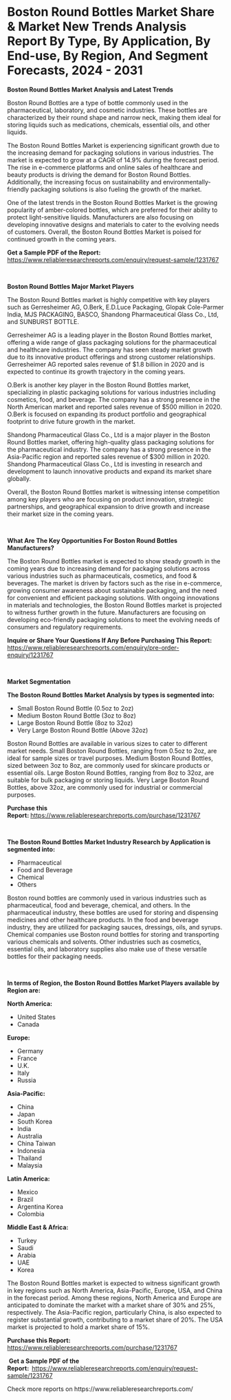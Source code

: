 <p><h1>Boston Round Bottles Market Share & Market New Trends Analysis Report By Type, By Application, By End-use, By Region, And Segment Forecasts, 2024 - 2031</h1></p><p><strong>Boston Round Bottles Market Analysis and Latest Trends</strong></p>
<p><p>Boston Round Bottles are a type of bottle commonly used in the pharmaceutical, laboratory, and cosmetic industries. These bottles are characterized by their round shape and narrow neck, making them ideal for storing liquids such as medications, chemicals, essential oils, and other liquids.</p><p>The Boston Round Bottles Market is experiencing significant growth due to the increasing demand for packaging solutions in various industries. The market is expected to grow at a CAGR of 14.9% during the forecast period. The rise in e-commerce platforms and online sales of healthcare and beauty products is driving the demand for Boston Round Bottles. Additionally, the increasing focus on sustainability and environmentally-friendly packaging solutions is also fueling the growth of the market.</p><p>One of the latest trends in the Boston Round Bottles Market is the growing popularity of amber-colored bottles, which are preferred for their ability to protect light-sensitive liquids. Manufacturers are also focusing on developing innovative designs and materials to cater to the evolving needs of customers. Overall, the Boston Round Bottles Market is poised for continued growth in the coming years.</p></p>
<p><strong>Get a Sample PDF of the Report:&nbsp;</strong> <a href="https://www.reliableresearchreports.com/enquiry/request-sample/1231767">https://www.reliableresearchreports.com/enquiry/request-sample/1231767</a></p>
<p>&nbsp;</p>
<p><strong>Boston Round Bottles Major Market Players</strong></p>
<p><p>The Boston Round Bottles market is highly competitive with key players such as Gerresheimer AG, O.Berk, E.D.Luce Packaging, Glopak Cole-Parmer India, MJS PACKAGING, BASCO, Shandong Pharmaceutical Glass Co., Ltd, and SUNBURST BOTTLE.</p><p>Gerresheimer AG is a leading player in the Boston Round Bottles market, offering a wide range of glass packaging solutions for the pharmaceutical and healthcare industries. The company has seen steady market growth due to its innovative product offerings and strong customer relationships. Gerresheimer AG reported sales revenue of $1.8 billion in 2020 and is expected to continue its growth trajectory in the coming years.</p><p>O.Berk is another key player in the Boston Round Bottles market, specializing in plastic packaging solutions for various industries including cosmetics, food, and beverage. The company has a strong presence in the North American market and reported sales revenue of $500 million in 2020. O.Berk is focused on expanding its product portfolio and geographical footprint to drive future growth in the market.</p><p>Shandong Pharmaceutical Glass Co., Ltd is a major player in the Boston Round Bottles market, offering high-quality glass packaging solutions for the pharmaceutical industry. The company has a strong presence in the Asia-Pacific region and reported sales revenue of $300 million in 2020. Shandong Pharmaceutical Glass Co., Ltd is investing in research and development to launch innovative products and expand its market share globally.</p><p>Overall, the Boston Round Bottles market is witnessing intense competition among key players who are focusing on product innovation, strategic partnerships, and geographical expansion to drive growth and increase their market size in the coming years.</p></p>
<p>&nbsp;</p>
<p><strong>What Are The Key Opportunities For Boston Round Bottles Manufacturers?</strong></p>
<p><p>The Boston Round Bottles market is expected to show steady growth in the coming years due to increasing demand for packaging solutions across various industries such as pharmaceuticals, cosmetics, and food & beverages. The market is driven by factors such as the rise in e-commerce, growing consumer awareness about sustainable packaging, and the need for convenient and efficient packaging solutions. With ongoing innovations in materials and technologies, the Boston Round Bottles market is projected to witness further growth in the future. Manufacturers are focusing on developing eco-friendly packaging solutions to meet the evolving needs of consumers and regulatory requirements.</p></p>
<p><strong>Inquire or Share Your Questions If Any Before Purchasing This Report:</strong> <a href="https://www.reliableresearchreports.com/enquiry/pre-order-enquiry/1231767">https://www.reliableresearchreports.com/enquiry/pre-order-enquiry/1231767</a></p>
<p>&nbsp;</p>
<p><strong>Market Segmentation</strong></p>
<p><strong>The Boston Round Bottles Market Analysis by types is segmented into:</strong></p>
<p><ul><li>Small Boston Round Bottle (0.5oz to 2oz)</li><li>Medium Boston Round Bottle (3oz to 8oz)</li><li>Large Boston Round Bottle (8oz to 32oz)</li><li>Very Large Boston Round Bottle (Above 32oz)</li></ul></p>
<p><p>Boston Round Bottles are available in various sizes to cater to different market needs. Small Boston Round Bottles, ranging from 0.5oz to 2oz, are ideal for sample sizes or travel purposes. Medium Boston Round Bottles, sized between 3oz to 8oz, are commonly used for skincare products or essential oils. Large Boston Round Bottles, ranging from 8oz to 32oz, are suitable for bulk packaging or storing liquids. Very Large Boston Round Bottles, above 32oz, are commonly used for industrial or commercial purposes.</p></p>
<p><strong>Purchase this Report:&nbsp;</strong><a href="https://www.reliableresearchreports.com/purchase/1231767">https://www.reliableresearchreports.com/purchase/1231767</a></p>
<p>&nbsp;</p>
<p><strong>The Boston Round Bottles Market Industry Research by Application is segmented into:</strong></p>
<p><ul><li>Pharmaceutical</li><li>Food and Beverage</li><li>Chemical</li><li>Others</li></ul></p>
<p><p>Boston round bottles are commonly used in various industries such as pharmaceutical, food and beverage, chemical, and others. In the pharmaceutical industry, these bottles are used for storing and dispensing medicines and other healthcare products. In the food and beverage industry, they are utilized for packaging sauces, dressings, oils, and syrups. Chemical companies use Boston round bottles for storing and transporting various chemicals and solvents. Other industries such as cosmetics, essential oils, and laboratory supplies also make use of these versatile bottles for their packaging needs.</p></p>
<p>&nbsp;</p>
<p><strong>In terms of Region, the Boston Round Bottles Market Players available by Region are:</strong></p>
<p>
    <p> <strong> North America: </strong>
        <ul>
            <li>United States</li>
            <li>Canada</li>
        </ul>
        </p> 
    <p> <strong> Europe: </strong>
        <ul>
            <li>Germany</li>
            <li>France</li>
            <li>U.K.</li>
            <li>Italy</li>
            <li>Russia</li>
        </ul>
        </p> 
    <p> <strong> Asia-Pacific: </strong>
        <ul>
            <li>China</li>
            <li>Japan</li>
            <li>South Korea</li>
            <li>India</li>
            <li>Australia</li>
            <li>China Taiwan</li>
            <li>Indonesia</li>
            <li>Thailand</li>
            <li>Malaysia</li>
        </ul>
        </p> 
    <p> <strong> Latin America: </strong>
        <ul>
            <li>Mexico</li>
            <li>Brazil</li>
            <li>Argentina Korea</li>
            <li>Colombia</li>
        </ul>
        </p> 
    <p> <strong> Middle East & Africa: </strong>
        <ul>
            <li>Turkey</li>
            <li>Saudi</li>
            <li>Arabia</li>
            <li>UAE</li>
            <li>Korea</li>
        </ul>
    </p>
    </p>
<p><p>The Boston Round Bottles market is expected to witness significant growth in key regions such as North America, Asia-Pacific, Europe, USA, and China in the forecast period. Among these regions, North America and Europe are anticipated to dominate the market with a market share of 30% and 25%, respectively. The Asia-Pacific region, particularly China, is also expected to register substantial growth, contributing to a market share of 20%. The USA market is projected to hold a market share of 15%.</p></p>
<p><strong>Purchase this Report: </strong><a href="https://www.reliableresearchreports.com/purchase/1231767">https://www.reliableresearchreports.com/purchase/1231767</a></p>
<p>&nbsp;<strong>Get a Sample PDF of the Report:&nbsp;&nbsp;</strong><a href="https://www.reliableresearchreports.com/enquiry/request-sample/1231767">https://www.reliableresearchreports.com/enquiry/request-sample/1231767</a></p>
<p><strong></strong></p>
<p>Check more reports on https://www.reliableresearchreports.com/</p>